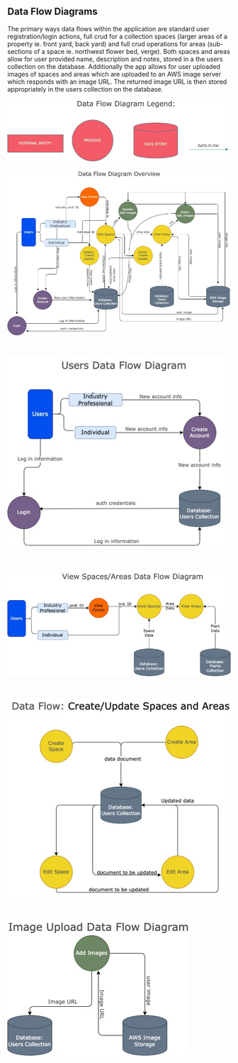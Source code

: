 ## Data Flow Diagrams

The primary ways data flows within the application are standard user registration/login actions, full crud for a collection spaces (larger areas of a property ie. front yard, back yard) and full crud operations for areas (sub-sections of a space ie. northwest flower bed, verge). Both spaces and areas allow for user provided name, description and notes, stored in a the users collection on the database. Additionally the app allows for user uploaded images of spaces and areas which are uploaded to an AWS image server which responds with an image URL. The returned image URL is then stored appropriately in the users collection on the database. 


![data flow legend](./docs/dataflow-diagrams/legend.jpg)
</br>  

![data flow overview](./docs/dataflow-diagrams/full-view.jpg)

</br>  

![data flow login](./docs/dataflow-diagrams/login.jpg)

</br>  

![data flow view spaces/areas](./docs/dataflow-diagrams/view-spaces-areas.jpg)

</br>  

![data flow create/update spaces/areas](./docs/dataflow-diagrams/create-update-spaces-areas.jpg)

</br>  

![data flow add images](./docs/dataflow-diagrams/add-images.jpg)



